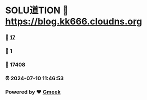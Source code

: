 # SOLU道TION :link: https://blog.kk666.cloudns.org 
### :page_facing_up: [17](https://blog.kk666.cloudns.org/tag.html) 
### :speech_balloon: 1 
### :hibiscus: 17408 
### :alarm_clock: 2024-07-10 11:46:53 
### Powered by :heart: [Gmeek](https://github.com/Meekdai/Gmeek)
